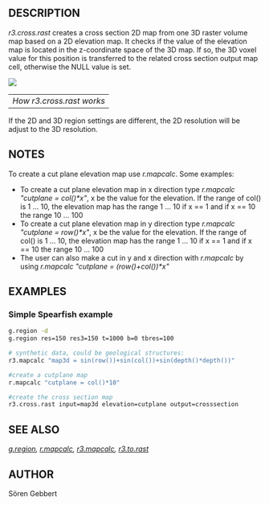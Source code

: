 ## DESCRIPTION

*r3.cross.rast* creates a cross section 2D map from one 3D raster volume
map based on a 2D elevation map. It checks if the value of the elevation
map is located in the z-coordinate space of the 3D map. If so, the 3D
voxel value for this position is transferred to the related cross
section output map cell, otherwise the NULL value is set.

<img src="r3.cross.rast.png" data-border="0" />

|                           |
|---------------------------|
| *How r3.cross.rast works* |

If the 2D and 3D region settings are different, the 2D resolution will
be adjust to the 3D resolution.

## NOTES

To create a cut plane elevation map use *r.mapcalc*. Some examples:

- To create a cut plane elevation map in x direction type
  *r.mapcalc "cutplane = col()\*x"*,
  x be the value for the elevation. If the range of col() is 1 ... 10,
  the elevation map has the range 1 ... 10 if x == 1 and if x == 10 the
  range 10 ... 100
- To create a cut plane elevation map in y direction type
  *r.mapcalc "cutplane = row()\*x"*,
  x be the value for the elevation. If the range of col() is 1 ... 10,
  the elevation map has the range 1 ... 10 if x == 1 and if x == 10 the
  range 10 ... 100
- The user can also make a cut in y and x direction with *r.mapcalc* by
  using
  *r.mapcalc "cutplane = (row()+col())\*x"*

## EXAMPLES

### Simple Spearfish example

```bash
g.region -d
g.region res=150 res3=150 t=1000 b=0 tbres=100

# synthetic data, could be geological structures:
r3.mapcalc "map3d = sin(row())+sin(col())+sin(depth()*depth())"

#create a cutplane map
r.mapcalc "cutplane = col()*10"

#create the cross section map
r3.cross.rast input=map3d elevation=cutplane output=crosssection
```

## SEE ALSO

*[g.region](g.region.md), [r.mapcalc](r.mapcalc.md),
[r3.mapcalc](r3.mapcalc.md), [r3.to.rast](r3.to.rast.md)*

## AUTHOR

Sören Gebbert
